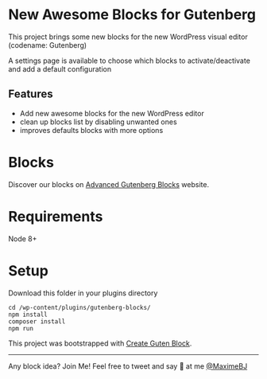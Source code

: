 # New Awesome Blocks for Gutenberg

This project brings some new blocks for the new WordPress visual editor (codename: Gutenberg)

A settings page is available to choose which blocks to activate/deactivate and add a default configuration

## Features

- Add new awesome blocks for the new WordPress editor
- clean up blocks list by disabling unwanted ones
- improves defaults blocks with more options

# Blocks

Discover our blocks on [Advanced Gutenberg Blocks](https://advanced-gutenberg-blocks.com/) website.

# Requirements

Node 8+

# Setup

Download this folder in your plugins directory

```
cd /wp-content/plugins/gutenberg-blocks/
npm install
composer install
npm run
```

This project was bootstrapped with [Create Guten Block](https://github.com/ahmadawais/create-guten-block).

---

Any block idea? Join Me!
Feel free to tweet and say 👋 at me [@MaximeBJ](https://twitter.com/maximebj/)
